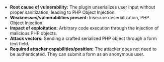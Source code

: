 - **Root cause of vulnerability:** The plugin unserializes user input without proper sanitization, leading to PHP Object Injection.
- **Weaknesses/vulnerabilities present:** Insecure deserialization, PHP Object Injection.
- **Impact of exploitation:** Arbitrary code execution through the injection of malicious PHP objects.
- **Attack vectors:** Sending a crafted serialized PHP object through a form text field.
- **Required attacker capabilities/position:** The attacker does not need to be authenticated. They can submit a form as an anonymous user.